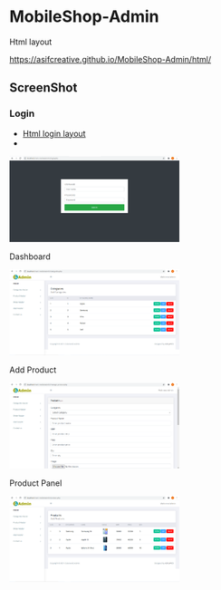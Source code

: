 # MobileShop-Admin

Html layout

https://asifcreative.github.io/MobileShop-Admin/html/

## ScreenShot

### Login

* [Html login layout](#https://asifcreative.github.io/MobileShop-Admin/html/login.html)
* 

<img src="https://raw.githubusercontent.com/Asifcreative/MobileShop-Admin/main/html/images/login.PNG" alt="drawing" width="300"/>

Dashboard

<img src="https://raw.githubusercontent.com/Asifcreative/MobileShop-Admin/main/html/images/admin%20dashboard.PNG" alt="drawing" width="300"/>

Add Product

<img src="https://raw.githubusercontent.com/Asifcreative/MobileShop-Admin/main/html/images/product%20add.PNG" alt="drawing" width="300"/>

Product Panel

<img src="https://raw.githubusercontent.com/Asifcreative/MobileShop-Admin/main/html/images/product%20section.PNG" alt="drawing" width="300"/>
